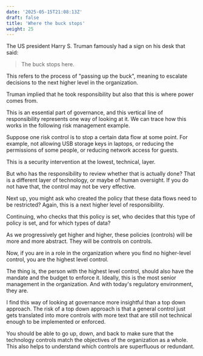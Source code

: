 ```yaml
---
date: '2025-05-15T21:08:13Z'
draft: false
title: 'Where the buck stops'
weight: 25
---
```

The US president Harry S. Truman famously had a sign on his desk that said:

>The buck stops here.

This refers to the process of "passing up the buck", meaning to escalate decisions to the next higher level in the organization.

Truman implied that he took responsibility but also that this is where power comes from.

This is an essential part of governance, and this vertical line of responsibility represents one way of looking at it.
We can trace how this works in the following risk management example.

Suppose one risk control is to stop a certain data flow at some point.
For example, not allowing USB storage keys in laptops, or reducing the permissions of some people, or reducing network access for guests.

This is a security intervention at the lowest, technical, layer.

But who has the responsibility to review whether that is actually done?
That is a different layer of technology, or maybe of human oversight.
If you do not have that, the control may not be very effective.

Next up, you might ask who created the policy that these data flows need to be restricted?
Again, this is a next higher level of responsibility.

Continuing, who checks that this policy is set, who decides that this type of policy is set, and for which types of data?

As we progressively get higher and higher, these policies (controls) will be more and more abstract.
They will be controls on controls.

Now, if you are in a role in the organization where you find no higher-level control, you are the highest level control.

The thing is, the person with the highest level control, should also have the mandate and the budget to enforce it.
Ideally, this is the most senior management in the organization.
And with today's regulatory environment, they are.

I find this way of looking at governance more insightful than a top down approach.
The risk of a top down approach is that a general control just gets translated into more controls with more text that are still not technical enough to be implemented or enforced.

You should be able to go up, down, and back to make sure that the technology controls match the objectives of the organization as a whole.
This also helps to understand which controls are superfluous or redundant.
